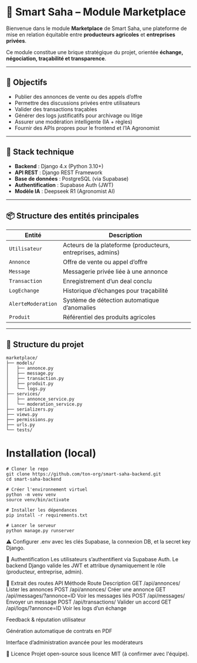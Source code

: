 # 🛒 Smart Saha – Module Marketplace

Bienvenue dans le module **Marketplace** de Smart Saha, une plateforme de mise en relation équitable entre **producteurs agricoles** et **entreprises privées**.

Ce module constitue une brique stratégique du projet, orientée **échange, négociation, traçabilité et transparence**.

---

## 🚀 Objectifs

- Publier des annonces de vente ou des appels d’offre
- Permettre des discussions privées entre utilisateurs
- Valider des transactions traçables
- Générer des logs justificatifs pour archivage ou litige
- Assurer une modération intelligente (IA + règles)
- Fournir des APIs propres pour le frontend et l’IA Agronomist

---

## 🧱 Stack technique

- **Backend** : Django 4.x (Python 3.10+)
- **API REST** : Django REST Framework
- **Base de données** : PostgreSQL (via Supabase)
- **Authentification** : Supabase Auth (JWT)
- **Modèle IA** : Deepseek R1 (Agronomist AI)

---

## 📦 Structure des entités principales

| Entité | Description |
|--------|-------------|
| `Utilisateur` | Acteurs de la plateforme (producteurs, entreprises, admins) |
| `Annonce` | Offre de vente ou appel d’offre |
| `Message` | Messagerie privée liée à une annonce |
| `Transaction` | Enregistrement d’un deal conclu |
| `LogEchange` | Historique d’échanges pour traçabilité |
| `AlerteModeration` | Système de détection automatique d’anomalies |
| `Produit` | Référentiel des produits agricoles |

---

## 📁 Structure du projet

```shell
marketplace/
├── models/
│   ├── annonce.py
│   ├── message.py
│   ├── transaction.py
│   ├── produit.py
│   └── logs.py
├── services/
│   ├── annonce_service.py
│   └── moderation_service.py
├── serializers.py
├── views.py
├── permissions.py
├── urls.py
└── tests/

```
# Installation (local)

```shell
# Cloner le repo
git clone https://github.com/ton-org/smart-saha-backend.git
cd smart-saha-backend

# Créer l'environnement virtuel
python -m venv venv
source venv/bin/activate

# Installer les dépendances
pip install -r requirements.txt

# Lancer le serveur
python manage.py runserver
```

⚠️ Configurer .env avec les clés Supabase, la connexion DB, et la secret key Django.

🔐 Authentification
Les utilisateurs s’authentifient via Supabase Auth.
Le backend Django valide les JWT et attribue dynamiquement le rôle (producteur, entreprise, admin).

🔌 Extrait des routes API
Méthode	Route	Description
GET	/api/annonces/	Lister les annonces
POST	/api/annonces/	Créer une annonce
GET	/api/messages/?annonce=ID	Voir les messages liés
POST	/api/messages/	Envoyer un message
POST	/api/transactions/	Valider un accord
GET	/api/logs/?annonce=ID	Voir les logs d’un échange

Feedback & réputation utilisateur

Génération automatique de contrats en PDF

Interface d’administration avancée pour les modérateurs

📜 Licence
Projet open-source sous licence MIT (à confirmer avec l'équipe).
